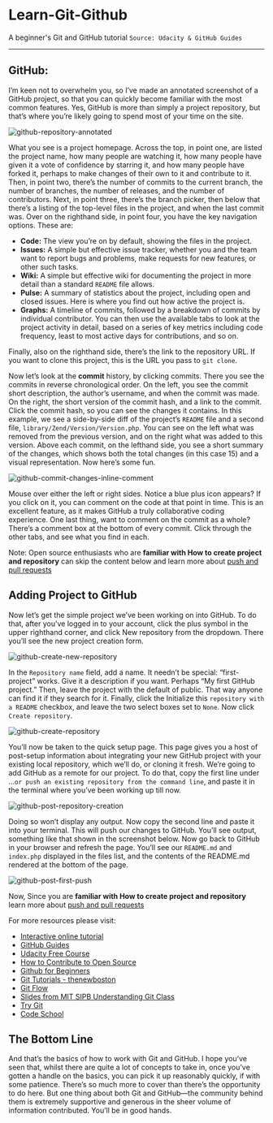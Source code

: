 # Learn-Git-Github
A beginner's Git and GitHub tutorial 
`Source: Udacity & GitHub Guides`

---

## GitHub:

I’m keen not to overwhelm you, so I’ve made an annotated screenshot of a GitHub project, so that you can quickly become familiar with the most common features. Yes, GitHub is more than simply a project repository, but that’s where you’re likely going to spend most of your time on the site.

![github-repository-annotated](https://user-images.githubusercontent.com/25201562/31314300-36a8d96e-ac1b-11e7-8bca-027cae2f8f9e.png)

What you see is a project homepage. Across the top, in point one, are listed the project name, how many people are watching it, how many people have given it a vote of confidence by starring it, and how many people have forked it, perhaps to make changes of their own to it and contribute to it. Then, in point two, there’s the number of commits to the current branch, the number of branches, the number of releases, and the number of contributors. Next, in point three, there’s the branch picker, then below that there’s a listing of the top-level files in the project, and when the last commit was.
Over on the righthand side, in point four, you have the key navigation options. These are:

* __Code:__ The view you’re on by default, showing the files in the project.
* __Issues:__ A simple but effective issue tracker, whether you and the team want to report bugs and problems, make requests for new features, or other such tasks.
* __Wiki:__ A simple but effective wiki for documenting the project in more detail than a standard `README` file allows.
* __Pulse:__ A summary of statistics about the project, including open and closed issues. Here is where you find out how active the project is.
* __Graphs:__ A timeline of commits, followed by a breakdown of commits by individual contributor. You can then use the available tabs to look at the project activity in detail, based on a series of key metrics including code frequency, least to most active days for contributions, and so on.

Finally, also on the righthand side, there’s the link to the repository URL. If you want to clone this project, this is the URL you pass to `git clone`.

Now let’s look at the __commit__ history, by clicking commits. There you see the commits in reverse chronological order. On the left, you see the commit short description, the author’s username, and when the commit was made. On the right, the short version of the commit hash, and a link to the commit.
Click the commit hash, so you can see the changes it contains. In this example, we see a side-by-side diff of the project’s `README` file and a second file, `library/Zend/Version/Version.php`. You can see on the left what was removed from the previous version, and on the right what was added to this version. Above each commit, on the lefthand side, you see a short summary of the changes, which shows both the total changes (in this case 15) and a visual representation. Now here’s some fun.

![github-commit-changes-inline-comment](https://user-images.githubusercontent.com/25201562/31314339-2fe2913c-ac1c-11e7-8484-65106e3020ed.png)

Mouse over either the left or right sides. Notice a blue plus icon appears? If you click on it, you can comment on the code at that point in time. This is an excellent feature, as it makes GitHub a truly collaborative coding experience. One last thing, want to comment on the commit as a whole? There’s a comment box at the bottom of every commit. Click through the other tabs, and see what you find in each.

Note: Open source enthusiasts who are __familiar with How to create project and repository__ can skip the content below and learn more about [push and pull requests](https://guides.github.com/activities/hello-world/)

## Adding Project to GitHub

Now let’s get the simple project we’ve been working on into GitHub. To do that, after you’ve logged in to your account, click the plus symbol in the upper righthand corner, and click New repository from the dropdown. There you’ll see the new project creation form.

![github-create-new-repository](https://user-images.githubusercontent.com/25201562/31314370-bb31186c-ac1c-11e7-9c5a-6a1cb6cd78e0.png)

In the `Repository name` field, add a name. It needn’t be special: “first-project” works. Give it a description if you want. Perhaps “My first GitHub project.” Then, leave the project with the default of public. That way anyone can find it if they search for it. Finally, click the Initialize this `repository with a README` checkbox, and leave the two select boxes set to `None`. Now click `Create repository`.

![github-create-repository](https://user-images.githubusercontent.com/25201562/31314372-d47946d2-ac1c-11e7-9c8f-1b87c0a41038.png)

You’ll now be taken to the quick setup page. This page gives you a host of post-setup information about integrating your new GitHub project with your existing local repository, which we’ll do, or cloning it fresh. We’re going to add GitHub as a remote for our project. To do that, copy the first line under …`or push an existing repository from the command line`, and paste it in the terminal where you’ve been working up till now.

![github-post-repository-creation](https://user-images.githubusercontent.com/25201562/31314378-1de4bcde-ac1d-11e7-8f04-cfe609c3732a.png)

Doing so won’t display any output. Now copy the second line and paste it into your terminal. This will push our changes to GitHub. You’ll see output, something like that shown in the screenshot below. Now go back to GitHub in your browser and refresh the page. You’ll see our `README.md` and `index.php` displayed in the files list, and the contents of the README.md rendered at the bottom of the page.

![github-post-first-push](https://user-images.githubusercontent.com/25201562/31314387-4f2c67ba-ac1d-11e7-8c35-707c5d0c2e8f.png)


Now, Since you are __familiar with How to create project and repository__ learn more about [push and pull requests](https://guides.github.com/activities/hello-world/)

For more resources please visit:
  * [Interactive online tutorial](https://learngitbranching.js.org)
  * [GitHub Guides](https://guides.github.com/)
  * [Udacity Free Course](https://www.udacity.com/course/how-to-use-git-and-github--ud775/)
  * [How to Contribute to Open Source](https://opensource.guide/how-to-contribute/)
  * [Github for Beginners](https://www.youtube.com/watch?v=3RjQznt-8kE&list=PL4cUxeGkcC9goXbgTDQ0n_4TBzOO0ocPR)
  * [Git Tutorials - thenewboston](https://www.youtube.com/playlist?list=PL6gx4Cwl9DGAKWClAD_iKpNC0bGHxGhcx)
  * [Git Flow](http://nvie.com/posts/a-successful-git-branching-model/)
  * [Slides from MIT SIPB Understanding Git Class](http://web.mit.edu/cluedumps/slides/understanding-git-2008.pdf)
  * [Try Git](https://try.github.io/levels/1/challenges/1)
  * [Code School](http://gitreal.codeschool.com/levels/1)

## The Bottom Line

And that’s the basics of how to work with Git and GitHub. I hope you’ve seen that, whilst there are quite a lot of concepts to take in, once you’ve gotten a handle on the basics, you can pick it up reasonably quickly, if with some patience.
There’s so much more to cover than there’s the opportunity to do here. But one thing about both Git and GitHub—the community behind them is extremely supportive and generous in the sheer volume of information contributed. You’ll be in good hands.
